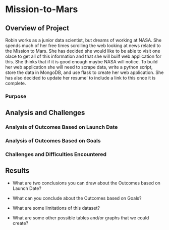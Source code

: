 # Mission-to-Mars

## Overview of Project
Robin works as a junior data scientist, but dreams of working at NASA. She spends much of her free times scrolling the web looking at news related to the Mission to Mars. She has decided she would like to be able to visit one olace to get all of this information and that she will builf web application for this. She thinks that if it is good enough maybe NASA will notice. To build her web application she will need to scrape data, write a python script, store the data in MongoDB, and use flask to create her web application. She has also decided to update her resume' to include a link to this once it is complete.

### Purpose

## Analysis and Challenges

### Analysis of Outcomes Based on Launch Date

### Analysis of Outcomes Based on Goals

### Challenges and Difficulties Encountered

## Results

- What are two conclusions you can draw about the Outcomes based on Launch Date?

- What can you conclude about the Outcomes based on Goals?

- What are some limitations of this dataset?

- What are some other possible tables and/or graphs that we could create?
